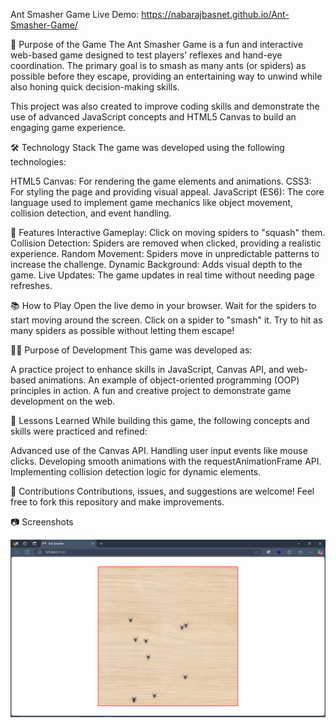 Ant Smasher Game
Live Demo: https://nabarajbasnet.github.io/Ant-Smasher-Game/

🎯 Purpose of the Game
The Ant Smasher Game is a fun and interactive web-based game designed to test players' reflexes and hand-eye coordination. The primary goal is to smash as many ants (or spiders) as possible before they escape, providing an entertaining way to unwind while also honing quick decision-making skills.

This project was also created to improve coding skills and demonstrate the use of advanced JavaScript concepts and HTML5 Canvas to build an engaging game experience.

🛠️ Technology Stack
The game was developed using the following technologies:

HTML5 Canvas: For rendering the game elements and animations.
CSS3: For styling the page and providing visual appeal.
JavaScript (ES6): The core language used to implement game mechanics like object movement, collision detection, and event handling.

🚀 Features
Interactive Gameplay: Click on moving spiders to "squash" them.
Collision Detection: Spiders are removed when clicked, providing a realistic experience.
Random Movement: Spiders move in unpredictable patterns to increase the challenge.
Dynamic Background: Adds visual depth to the game.
Live Updates: The game updates in real time without needing page refreshes.

📚 How to Play
Open the live demo in your browser.
Wait for the spiders to start moving around the screen.
Click on a spider to "smash" it.
Try to hit as many spiders as possible without letting them escape!

🧑‍💻 Purpose of Development
This game was developed as:

A practice project to enhance skills in JavaScript, Canvas API, and web-based animations.
An example of object-oriented programming (OOP) principles in action.
A fun and creative project to demonstrate game development on the web.

📖 Lessons Learned
While building this game, the following concepts and skills were practiced and refined:

Advanced use of the Canvas API.
Handling user input events like mouse clicks.
Developing smooth animations with the requestAnimationFrame API.
Implementing collision detection logic for dynamic elements.

🤝 Contributions
Contributions, issues, and suggestions are welcome! Feel free to fork this repository and make improvements.

📷 Screenshots

![Gameplay Screenshot](media/screenshot.png)
